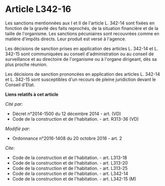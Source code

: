 # Article L342-16

Les sanctions mentionnées aux I et II de l'article L. 342-14 sont fixées en fonction de la gravité des faits reprochés, de la
situation financière et de la taille de l'organisme. Les sanctions pécuniaires sont recouvrées comme en matière d'impôts
directs. Leur produit est versé à l'agence. 

Les décisions de sanction prises en application des articles L. 342-14 et L. 342-15 sont communiquées au conseil
d'administration ou au conseil de surveillance et au directoire de l'organisme ou à l'organe dirigeant, dès sa plus proche
réunion. 

Les décisions de sanction prononcées en application des articles L. 342-14 et L. 342-15 sont susceptibles d'un recours de
pleine juridiction devant le Conseil d'Etat.

**Liens relatifs à cet article**

_Cité par_:

  - Décret n°2014-1500 du 12 décembre 2014 - art. (VD)
  - Code de la construction et de l'habitation. - art. R313-36 (VD)

_Modifié par_:

  - Ordonnance n°2016-1408 du 20 octobre 2016 - art. 2

_Cite_:

  - Code de la construction et de l'habitation. - art. L313-18
  - Code de la construction et de l'habitation. - art. L313-20
  - Code de la construction et de l'habitation. - art. L313-25
  - Code de la construction et de l'habitation. - art. L342-14
  - Code de la construction et de l'habitation. - art. L342-15 (M)
